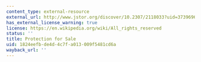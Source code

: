 ```yaml
---
content_type: external-resource
external_url: http://www.jstor.org/discover/10.2307/2118033?uid=3739696&uid=2&uid=4&uid=3739256&sid=21103145272493
has_external_license_warning: true
license: https://en.wikipedia.org/wiki/All_rights_reserved
status: ''
title: Protection for Sale
uid: 1824eefb-de4d-4c7f-a013-009f5481cd6a
wayback_url: ''
---
```

